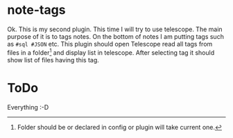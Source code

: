 # note-tags

Ok. This is my second plugin. This time I will try to use telescope. The main purpose of it is to tags notes. On the bottom of notes I am putting tags such as `#sql #JSON` etc. This plugin should open Telescope read all tags from files in a folder[^1] and display list in telescope. After selecting tag it should show list of files having this tag.

# ToDo

Everything :-D

[^1]: Folder should be or declared in config or plugin will take current one.
